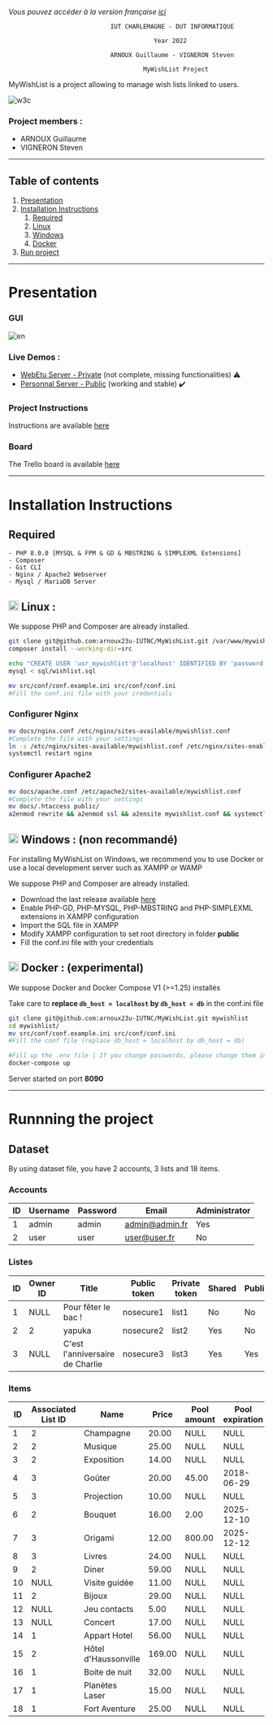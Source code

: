 *Vous pouvez accéder à la version française [ici](README.md)*

                                IUT CHARLEMAGNE - DUT INFORMATIQUE

                                            Year 2022

                                ARNOUX Guillaume - VIGNERON Steven

                                         MyWishList Project

MyWishList is a project allowing to manage wish lists linked to users.

![w3c](https://www.w3.org/Icons/valid-html401)

### Project members :
- ARNOUX Guillaume
- VIGNERON Steven

*****
## Table of contents
1. [Presentation](#presentation)
2. [Installation Instructions](#instructions)
   1. [Required](#required)
   2. [Linux](#unix)
   3. [Windows](#windows)
   4. [Docker](#docker)
3. [Run project](#startup)
*****

<div id="presentation"></div>

# Presentation

### GUI

![en](https://user-images.githubusercontent.com/37373941/150550414-a2498531-5b2c-4cc1-a6ac-ef6b4563a1fe.PNG)

### Live Demos : 
- [WebEtu Server - Private](https://webetu.iutnc.univ-lorraine.fr/www/arnoux23u/mywishlist/?lang=en) (not complete, missing functionalities) ⚠️
- [Personnal Server - Public](https://mywishlist.garnx.fr?lang=en) (working and stable) ✔️

### Project Instructions
Instructions are available [here](docs/wishlist_2018.pdf)

### Board
The Trello board is available [here](https://trello.com/b/2Z3HzkIZ/mywishlist)

---

<div id="instructions"></div>

# Installation Instructions

<div id="required"></div>

## Required

    - PHP 8.0.0 [MYSQL & FPM & GD & MBSTRING & SIMPLEXML Extensions]
    - Composer
    - Git CLI
    - Nginx / Apache2 Webserver
    - Mysql / MariaDB Server

<div id="unix"></div>

## <img height="20px" src="https://cdn-icons-png.flaticon.com/512/6124/6124995.png"> Linux :

We suppose PHP and Composer are already installed.

```sh
git clone git@github.com:arnoux23u-IUTNC/MyWishList.git /var/www/mywishlist && cd /var/www/mywishlist
composer install --working-dir=src

echo "CREATE USER 'usr_mywishlist'@'localhost' IDENTIFIED BY 'password';" | mysql
mysql < sql/wishlist.sql

mv src/conf/conf.example.ini src/conf/conf.ini
#Fill the conf.ini file with your credentials
```

### Configurer Nginx
```sh
mv docs/nginx.conf /etc/nginx/sites-available/mywishlist.conf
#Complete the file with your settings
ln -s /etc/nginx/sites-available/mywishlist.conf /etc/nginx/sites-enabled/mywishlist.conf
systemctl restart nginx
```
### Configurer Apache2
```sh
mv docs/apache.conf /etc/apache2/sites-available/mywishlist.conf
#Complete the file with your settings
mv docs/.htaccess public/
a2enmod rewrite && a2enmod ssl && a2ensite mywishlist.conf && systemctl restart apache2
```

<div id="windows"></div>

## <img height="20px" src="https://cdn-icons-png.flaticon.com/512/888/888882.png"> Windows : (non recommandé)

For installing MyWishList on Windows, we recommend you to use Docker or use a local development server such as XAMPP or WAMP

We suppose PHP and Composer are already installed.

- Download the last release available [here](https://github.com/arnoux23u-IUTNC/MyWishList/releases/latest/)
- Enable PHP-GD, PHP-MYSQL, PHP-MBSTRING and PHP-SIMPLEXML extensions in XAMPP configuration
- Import the SQL file in XAMPP
- Modify XAMPP configuration to set root directory in folder **public**
- Fill the conf.ini file with your credentials

<div id="docker"></div>

## <img height="20px" src="https://cdn-icons-png.flaticon.com/512/919/919853.png"> Docker : (experimental)

We suppose Docker and Docker Compose V1 (>=1.25) installés

Take care to **replace `db_host = localhost` by `db_host = db`** in the conf.ini file

```sh
git clone git@github.com:arnoux23u-IUTNC/MyWishList.git mywishlist
cd mywishlist/
mv src/conf/conf.example.ini src/conf/conf.ini
#Fill the conf file (replace db_host = localhost by db_host = db)

#Fill up the .env file | If you change passwords, please change them in conf.ini too
docker-compose up
```
Server started on port **8090**

<div id="startup"></div>

---
# Runnning the project

## Dataset

By using dataset file, you have 2 accounts, 3 lists and 18 items.

### Accounts

|ID|Username|Password|Email|Administrator|
|-----------|-----------|-----------|-----------|-----------|
|1|admin|admin|admin@admin.fr|Yes|
|2|user|user|user@user.fr|No|

### Listes

|ID|Owner ID|Title|Public token|Private token|Shared|Public|
|---------|---------|---------|---------|---------|---------|---------|
1|NULL|Pour fêter le bac !|nosecure1|list1|No|No|
2|2|yapuka|nosecure2|list2|Yes|No|
3|NULL|C\'est l\'anniversaire de Charlie|nosecure3|list3|Yes|Yes|

### Items

|ID|Associated List ID|Name|Price|Pool amount|Pool expiration|Reserved|
|---------|---------|---------|---------|---------|---------|---------|
1|2|Champagne|20.00|NULL|NULL|No|
2|2|Musique|25.00|NULL|NULL|No|
3|2|Exposition|14.00|NULL|NULL|No|
4|3|Goûter|20.00|45.00|2018-06-29|No|
5|3|Projection|10.00|NULL|NULL|No|
6|2|Bouquet|16.00|2.00|2025-12-10|No|
7|3|Origami|12.00|800.00|2025-12-12|Yes|
8|3|Livres|24.00|NULL|NULL|Yes|
9|2|Diner|59.00|NULL|NULL|No|
10|NULL|Visite guidée|11.00|NULL|NULL|No|
11|2|Bijoux|29.00|NULL|NULL|No|
12|NULL|Jeu contacts|5.00|NULL|NULL|No|
13|NULL|Concert|17.00|NULL|NULL|No|
14|1|Appart Hotel|56.00|NULL|NULL|No|
15|2|Hôtel d\'Haussonville|169.00|NULL|NULL|No|
16|1|Boite de nuit|32.00|NULL|NULL|No|
17|1|Planètes Laser|15.00|NULL|NULL|No|
18|1|Fort Aventure|25.00|NULL|NULL|No|
